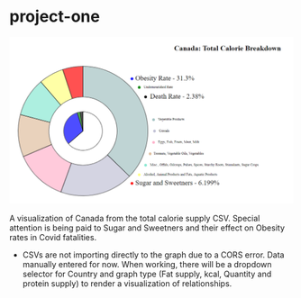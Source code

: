 # project-one


![](https://github.com/Mikeblanchard/Covid_Project/blob/mike/Resources_mike/final_project_graph%20_2.png)

A visualization of Canada from the total calorie supply CSV. Special attention is being paid to Sugar and Sweetners and their effect on Obesity rates in Covid fatalities.

- CSVs are not importing directly to the graph due to a CORS error. Data manually entered for now. When working, there will be a dropdown selector for Country and graph type (Fat supply, kcal, Quantity and protein supply) to render a visualization of relationships. 
